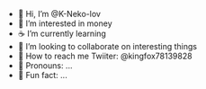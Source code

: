 - 👋 Hi, I’m @K-Neko-lov
- 🧁 I’m interested in money
- ☕ I’m currently learning
- 🥪 I’m looking to collaborate on interesting things
- 🍜 How to reach me Twiiter: @kingfox78139828
- 🍥 Pronouns: ...
- 🍁 Fun fact: ...

<!---
K-Neko-lov/K-Neko-lov is a ✨ special ✨ repository because its `README.md` (this file) appears on your GitHub profile.
You can click the Preview link to take a look at your changes.
--->
